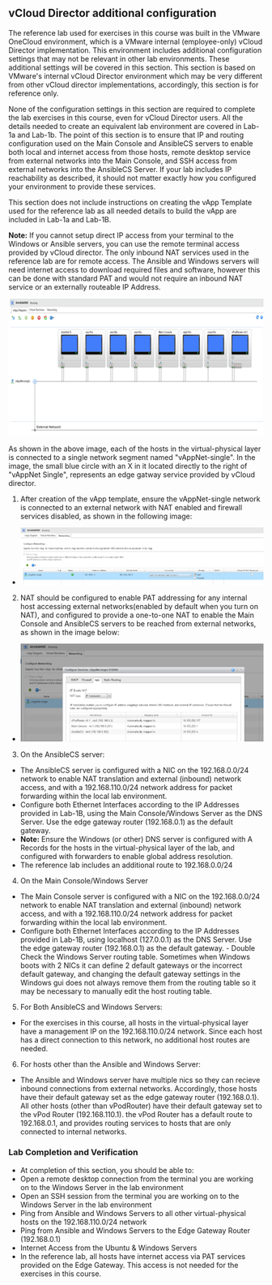 ## vCloud Director additional configuration
The reference lab used for exercises in this course was built in the VMware OneCloud environment, which is a VMware internal (employee-only) vCloud Director implementation. This environment includes additional configuration settings that may not be relevant in other lab environments. These additional settings will be covered in this section. This section is based on VMware's internal vCloud Director environment which may be very different from other vCloud director implementations, accordingly, this section is for reference only.

None of the configuration settings in this section are required to complete the lab exercises in this course, even for vCloud Director users. All the details needed to create an equivalent lab environment are covered in Lab-1a and Lab-1b.
The point of this section is to ensure that IP and routing configuration used on the Main Console and AnsibleCS servers to enable both local and internet access from those hosts, remote desktop service from external networks into the Main Console, and SSH access from external networks into the AnsibleCS Server. If your lab includes IP reachability as described, it should not matter exactly how you configured your environment to provide these services.

This section does not include instructions on creating the vApp Template used for the reference lab as all needed details to build the vApp are included in Lab-1a and Lab-1B.

__Note:__ If you cannot setup direct IP access from your terminal to the Windows or Ansible servers, you can use the remote terminal access provided by vCloud director. The only inbound NAT services used in the reference lab are for remote access. The Ansible and Windows servers will need internet access to download required files and software, however this can be done with standard PAT and would not require an inbound NAT service or an externally routeable IP Address. 

![Nested Virtual-Physical Layer Topology](../Lab1a-TopologyReview/Images/Lab1a-VirtualPhysicalTopology1.PNG)

As shown in the above image, each of the hosts in the virtual-physical layer is connected to a single network segment named "vAppNet-single". In the image, the small blue circle with an X in it located directly to the right of "vAppNet Single", represents an edge gatway service provided by vCloud director.

1. After creation of the vApp template, ensure the vAppNet-single network is connected to an external network with NAT enabled and firewall services disabled, as shown in the following image:
  -  ![vCloud Director Network Settings](Images/VcdNetworks.PNG)
2. NAT should be configured to enable PAT addressing for any internal host accessing external networks(enabled by default when you turn on NAT), and configured to provide a one-to-one NAT to enable the Main Console and AnsibleCS servers to be reached from external networks, as shown in the image below:
  -  ![vCloud Director NAT Settings](Images/VcdNatSettings.PNG)
3. On the AnsibleCS server:
  -  The AnsibleCS server is configured with a NIC on the 192.168.0.0/24 network to enable NAT translation and external (inbound) network access, and with a 192.168.110.0/24 network address for packet forwarding within the local lab environment.
  -  Configure both Ethernet Interfaces according to the IP Addresses provided in Lab-1B, using the Main Console/Windows Server as the DNS Server. Use the edge gateway router (192.168.0.1) as the default gateway.
  -  __Note:__ Ensure the Windows (or other) DNS server is configured with A Records for the hosts in the virtual-physical layer of the lab, and configured with forwarders to enable global address resolution.
  -  The reference lab includes an additional route to 192.168.0.0/24
4. On the Main Console/Windows Server
  -  The Main Console server is configured with a NIC on the 192.168.0.0/24 network to enable NAT translation and external (inbound) network access, and with a 192.168.110.0/24 network address for packet forwarding within the local lab environment.
  -  Configure both Ethernet Interfaces according to the IP Addresses provided in Lab-1B, using localhost (127.0.0.1) as the DNS Server. Use the edge gateway router (192.168.0.1) as the default gateway.
    - Double Check the Windows Server routing table. Sometimes when Windows boots with 2 NICs it can define 2 default gateways or the incorrect default gateway, and changing the default gateway settings in the Windows gui does not always remove them from the routing table so it may be necessary to manually edit the host routing table.
5. For Both AnsibleCS and Windows Servers:
  -  For the exercises in this course, all hosts in the virtual-physical layer have a management IP on the 192.168.110.0/24 network. Since each host has a direct connection to this network, no additional host routes are needed.
6. For hosts other than the Ansible and Windows Server:
  -  The Ansible and Windows server have multiple nics so they can recieve inbound connections from external networks. Accordingly, those hosts have their default gateway set as the edge gateway router (192.168.0.1). All other hosts (other than vPodRouter) have their default gateway set to the vPod Router (192.168.110.1). the vPod Router has a default route to 192.168.0.1, and provides routing services to hosts that are only connected to internal networks.

### Lab Completion and Verification
-  At completion of this section, you should be able to:
  - Open a remote desktop connection from the terminal you are working on to the Windows Server in the lab environment
  - Open an SSH session from the terminal you are working on to the Windows Server in the lab environment
  - Ping from Ansible and Windows Servers to all other virtual-physical hosts on the 192.168.110.0/24 network
  - Ping from Ansible and Windows Servers to the Edge Gateway Router (192.168.0.1)
  - Internet Access from the Ubuntu & Windows Servers
  - In the reference lab, all hosts have internet access via PAT services provided on the Edge Gateway. This access is not needed for the exercises in this course.
